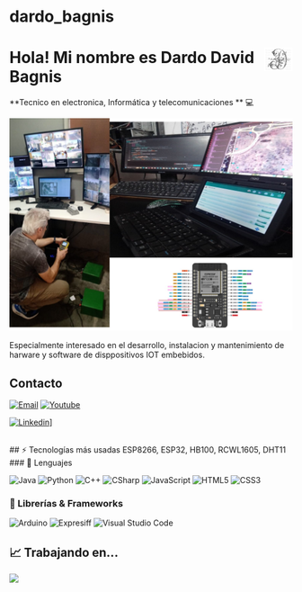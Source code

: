 # dardo_bagnis
# <img src="./images/sticker.png" width=10% align=right /> Hola! Mi nombre es Dardo David Bagnis

**Tecnico en electronica, Informática y telecomunicaciones ** 💻 

<a href="https://igijon.netlify.app/" target="_blank"><img src="./images/banner.jpeg" 
   borderRadius='1rem' boxShadow = '0 5px 18px rgba(0,0,0,0.3)'></a>
</p>

Especialmente interesado en el desarrollo, instalacion y mantenimiento de harware y software de disppositivos IOT embebidos.



## Contacto

[![Email](https://img.shields.io/badge/Mail-D14836?style=for-the-badge&logo=gmail&logoColor=white)](mailto:dbagnis@gmail.com)
[![Youtube](https://img.shields.io/badge/YouTube-FF0000?style=for-the-badge&logo=youtube&logoColor=white)]([[https://www.youtube.com/channel/UCDC8YnQsB0eRoM-u_qq200w](https://www.youtube.com/channel/UCz6RLmp_f8CXGhGX5UXCG5w](https://youtube.com/@dbagnis?si=DaqCPXiMxcGusQVF)))

[![Linkedin](https://img.shields.io/badge/website-000000?style=for-the-badge&logo=About.me&logoColor=white)]([(https://www.linkedin.com/in/dardo-david-bagnis-0b1b745b/?originalSubdomain=ar))]



<br>
## ⚡ Tecnologías más usadas
ESP8266, ESP32, HB100, RCWL1605, DHT11
### 🚀 Lenguajes

![Java](https://img.shields.io/badge/Java-ED8B00?style=for-the-badge&logo=java&logoColor=white)
![Python](https://img.shields.io/badge/Python-FFD43B?style=for-the-badge&logo=python&logoColor=306998)
![C++](https://img.shields.io/badge/C-00599C?style=for-the-badge&logo=c&logoColor=white)
![CSharp](https://img.shields.io/badge/C%23-239120?style=for-the-badge&logo=c-sharp&logoColor=white)
![JavaScript](https://img.shields.io/badge/JavaScript-323330?style=for-the-badge&logo=javascript&logoColor=F7DF1E)
![HTML5](https://img.shields.io/badge/HTML5-E34F26?style=for-the-badge&logo=html5&logoColor=white)
![CSS3](https://img.shields.io/badge/CSS3-1572B6?style=for-the-badge&logo=css3&logoColor=white)

### 🧩 Librerías & Frameworks 

![Arduino](https://img.shields.io/badge/Vue.js-35495E?style=for-the-badge&logo=vuedotjs&logoColor=4FC08D)
![Expresiff](https://img.shields.io/badge/Angular-DD0031?style=for-the-badge&logo=angular&logoColor=white)
![Visual Studio Code](https://img.shields.io/badge/Jest-C21325?style=for-the-badge&logo=jest&logoColor=white)


## 📈 Trabajando en...
![](./profile-3d-contrib/profile-season-animate.svg)
